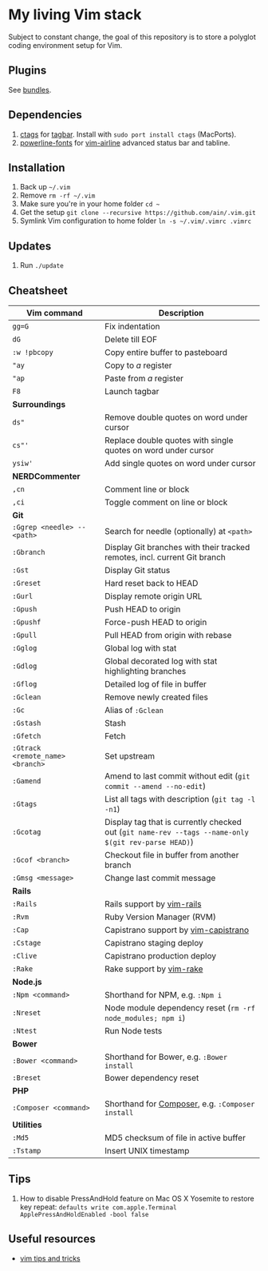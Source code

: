 # My living Vim stack

Subject to constant change, the goal of this repository is to store a polyglot coding environment setup for Vim.

## Plugins

See [bundles](https://github.com/ain/.vim/tree/master/bundle).

## Dependencies

1. [ctags](http://ctags.sourceforge.net) for [tagbar](https://github.com/majutsushi/tagbar). Install with `sudo port install ctags` (MacPorts).
2. [powerline-fonts](https://github.com/powerline/fonts) for [vim-airline](https://github.com/bling/vim-airline) advanced status bar and tabline.

## Installation

1. Back up `~/.vim`
2. Remove `rm -rf ~/.vim`
3. Make sure you're in your home folder `cd ~`
4. Get the setup `git clone --recursive https://github.com/ain/.vim.git`
5. Symlink Vim configuration to home folder `ln -s ~/.vim/.vimrc .vimrc`

## Updates

1. Run `./update`

## Cheatsheet
| Vim command | Description     |
|-------------|-----------------|
| `gg=G`        | Fix indentation |
| `dG`          | Delete till EOF |
| `:w !pbcopy`  | Copy entire buffer to pasteboard |
| `"ay`         | Copy to _a_ register |
| `"ap`         | Paste from _a_ register |
| `F8`          | Launch tagbar |
| __Surroundings__ |
| `ds"`         | Remove double quotes on word under cursor |
| `cs"'`        | Replace double quotes with single quotes on word under cursor |
| `ysiw'`       | Add single quotes on word under cursor |
| __NERDCommenter__ |
| `,cn` | Comment line or block |
| `,ci` | Toggle comment on line or block |
| __Git__ |
| `:Ggrep <needle> -- <path>`  | Search for needle (optionally) at `<path>` |
| `:Gbranch`  | Display Git branches with their tracked remotes, incl. current Git branch |
| `:Gst`      | Display Git status |
| `:Greset`   | Hard reset back to HEAD |
| `:Gurl`     | Display remote origin URL |
| `:Gpush`    | Push HEAD to origin |
| `:Gpushf`   | Force-push HEAD to origin |
| `:Gpull`    | Pull HEAD from origin with rebase |
| `:Gglog`    | Global log with stat |
| `:Gdlog`    | Global decorated log with stat highlighting branches |
| `:Gflog`    | Detailed log of file in buffer |
| `:Gclean`   | Remove newly created files |
| `:Gc`       | Alias of `:Gclean` |
| `:Gstash`   | Stash |
| `:Gfetch`   | Fetch |
| `:Gtrack <remote_name> <branch>`   | Set upstream |
| `:Gamend`   | Amend to last commit without edit (`git commit --amend --no-edit`) |
| `:Gtags`    | List all tags with description (`git tag -l -n1`) |
| `:Gcotag`   | Display tag that is currently checked out (`git name-rev --tags --name-only $(git rev-parse HEAD)`) |
| `:Gcof <branch>`     | Checkout file in buffer from another branch |
| `:Gmsg <message>`    | Change last commit message |
| __Rails__ |
| `:Rails`  | Rails support by [vim-rails](https://github.com/tpope/vim-rails) |
| `:Rvm`    | Ruby Version Manager (RVM) |
| `:Cap`    | Capistrano support by [vim-capistrano](https://github.com/ain/vim-capistrano) |
| `:Cstage` | Capistrano staging deploy |
| `:Clive`  | Capistrano production deploy |
| `:Rake`  | Rake support by [vim-rake](https://github.com/tpope/vim-rake) |
| __Node.js__ |
| `:Npm <command>` | Shorthand for NPM, e.g. `:Npm i` |
| `:Nreset` | Node module dependency reset (`rm -rf node_modules; npm i`) |
| `:Ntest`  | Run Node tests |
| __Bower__ |
| `:Bower <command>` | Shorthand for Bower, e.g. `:Bower install` |
| `:Breset` | Bower dependency reset |
| __PHP__ |
| `:Composer <command>` | Shorthand for [Composer](https://getcomposer.org), e.g. `:Composer install` |
| __Utilities__ |
| `:Md5` | MD5 checksum of file in active buffer |
| `:Tstamp` | Insert UNIX timestamp |

## Tips

1. How to disable PressAndHold feature on Mac OS X Yosemite to restore key repeat: `defaults write com.apple.Terminal ApplePressAndHoldEnabled -bool false`

## Useful resources

- [vim tips and tricks](http://www.cs.swarthmore.edu/help/vim/home.html)